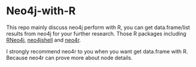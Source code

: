 # Neo4j-with-R

This repo mainly discuss neo4j perform with R, you can get data.frame/list results from neo4j for your further research. Those R packages including [RNeo4j](https://github.com/nicolewhite/RNeo4j),
[neo4jshell](https://github.com/keithmcnulty/neo4jshell)
and [neo4r](https://github.com/neo4j-rstats/neo4r).

I strongly recommend neo4r to you when you want get data.frame with R. Because neo4r can prove more about node details.
